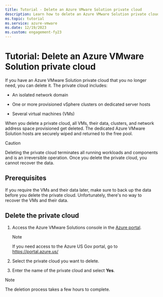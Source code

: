 ```yaml
---
title: Tutorial - Delete an Azure VMware Solution private cloud
description: Learn how to delete an Azure VMware Solution private cloud that you no longer need.
ms.topic: tutorial
ms.service: azure-vmware
ms.date: 12/19/2023
ms.custom: engagement-fy23
---
```


# Tutorial: Delete an Azure VMware Solution private cloud

If you have an Azure VMware Solution private cloud that you no longer need, you can delete it. The private cloud includes:

* An isolated network domain

* One or more provisioned vSphere clusters on dedicated server hosts

* Several virtual machines (VMs)

When you delete a private cloud, all VMs, their data, clusters, and network address space provisioned get deleted. The dedicated Azure VMware Solution hosts are securely wiped and returned to the free pool.

> [!CAUTION]
> Deleting the private cloud terminates all running workloads and components and is an irreversible operation. Once you delete the private cloud, you cannot recover the data.

## Prerequisites

If you require the VMs and their data later, make sure to back up the data before you delete the private cloud.  Unfortunately, there's no way to recover the VMs and their data.

## Delete the private cloud

1. Access the Azure VMware Solutions console in the [Azure portal](https://portal.azure.com).  
   
   >[!NOTE]
   >If you need access to the Azure US Gov portal, go to https://portal.azure.us/

2. Select the private cloud you want to delete.

3. Enter the name of the private cloud and select **Yes**.

>[!NOTE]
>The deletion process takes a few hours to complete.  
